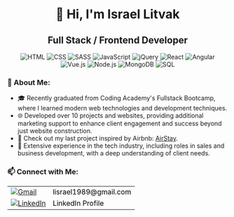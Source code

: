 
<h1 align="center">👋 Hi, I'm Israel Litvak </h1>
<h2 align="center">Full Stack / Frontend Developer</h2>
<p align="center">
  <img src="https://img.icons8.com/color/48/000000/html-5.png" alt="HTML"/>
  <img src="https://img.icons8.com/color/48/000000/css3.png" alt="CSS"/>
  <img src="https://img.icons8.com/color/48/000000/sass.png" alt="SASS"/>
  <img src="https://img.icons8.com/color/48/000000/javascript.png" alt="JavaScript"/>
  <img src="https://img.icons8.com/ios-filled/50/4a90e2/jquery.png" alt="jQuery"/>
  <img src="https://img.icons8.com/plasticine/48/000000/react.png" alt="React"/>
  <img src="https://img.icons8.com/color/48/000000/angularjs.png" alt="Angular"/>
  <img src="https://img.icons8.com/color/48/000000/vue-js.png" alt="Vue.js"/>
  <img src="https://img.icons8.com/color/48/000000/nodejs.png" alt="Node.js"/>
<!--   <img src="https://img.icons8.com/officel/48/000000/php-logo.png" alt="PHP"/> -->
  <img src="https://img.icons8.com/color/48/000000/mongodb.png" alt="MongoDB"/>
  <img src="https://img.icons8.com/color/48/000000/sql.png" alt="SQL"/>
</p>
<h3>🌟 About Me:</h3>
<ul>
  <li>🎓 Recently graduated from Coding Academy's Fullstack Bootcamp, where I learned modern web technologies and development techniques.</li>
  <li>🌐 Developed over 10 projects and websites, providing additional marketing support to enhance client engagement and success beyond just website construction.</li>
  <li>🔗 Check out my last project inspired by Airbnb: <a href="https://airstay-kybr.onrender.com//">AirStay</a>.</li>
  <li>💼 Extensive experience in the tech industry, including roles in sales and business development, with a deep understanding of client needs.</li>
  
</ul>
<!-- <h3>🔍 Portfolio Highlights:</h3> -->
<!-- <ul>
  <li><a href="https://oshi.com/">Oshi</a></li>
  <li><a href="https://naale-elite-academy.com/">NAALE Academy</a></li>
  <li><a href="https://vegan-fest.co.il/">Vegan Fest</a></li>
  <li><a href="https://mosenson.org/">Mosenson</a></li>
  <li><a href="https://anieres.org/">Anieres</a></li>
</ul> -->
<h3>📫 Connect with Me:</h3>
<table>
  <tr>
    <td><a href="mailto:lisrael1989@gmail.com"><img src="https://img.icons8.com/color/48/000000/gmail.png" alt="Gmail" style="vertical-align: middle;" /></a></td>
    <td><a href="mailto:lisrael1989@gmail.com" style="vertical-align: middle; text-decoration: none; color: black;">lisrael1989@gmail.com</a></td>
  </tr>
  <tr>
    <td><a href="https://www.linkedin.com/in/israel-litvak-28baa682/"><img src="https://img.icons8.com/fluent/48/000000/linkedin.png" alt="LinkedIn" style="vertical-align: middle;" /></a></td>
    <td><a href="https://www.linkedin.com/in/israel-litvak-28baa682/" style="vertical-align: middle; text-decoration: none; color: black;">LinkedIn Profile</a></td>
  </tr>
</table>
